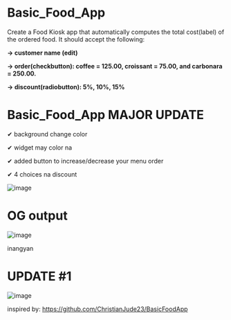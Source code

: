 # Basic_Food_App
Create a Food Kiosk app that automatically computes the total cost(label) of the ordered food. It should accept the following:

**-> customer name (edit)**

**-> order(checkbutton): coffee = 125.00, croissant = 75.00, and carbonara = 250.00.**

**-> discount(radiobutton): 5%, 10%, 15%**


# Basic_Food_App MAJOR UPDATE

✔ background change color

✔ widget may color na

✔ added button to increase/decrease your menu order

✔ 4 choices na discount

![image](https://github.com/owenlim225/Basic_Food_App/assets/87555304/c48a1be1-98aa-4159-b1bc-d2d16a3e4fd1)












# OG output
![image](https://github.com/owenlim225/Basic_Food_App/assets/87555304/55c3cf4e-ec34-437a-9374-285d523cac94)

inangyan


# UPDATE #1 
![image](https://github.com/owenlim225/Basic_Food_App/assets/87555304/7db7a3cf-ef56-4575-af62-eb35821ab329)


inspired by: https://github.com/ChristianJude23/BasicFoodApp
